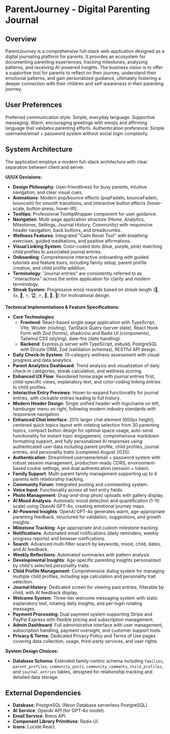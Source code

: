 # ParentJourney - Digital Parenting Journal

## Overview
ParentJourney is a comprehensive full-stack web application designed as a digital journaling platform for parents. It provides an ecosystem for documenting parenting experiences, tracking milestones, analyzing patterns, and receiving AI-powered insights. The business vision is to offer a supportive tool for parents to reflect on their journey, understand their emotional patterns, and gain personalized guidance, ultimately fostering a deeper connection with their children and self-awareness in their parenting journey.

## User Preferences
Preferred communication style: Simple, everyday language.
Supportive messaging: Warm, encouraging greetings with emojis and affirming language that validates parenting efforts.
Authentication preference: Simple username/email + password system without social login complexity.

## System Architecture
The application employs a modern full-stack architecture with clear separation between client and server.

**UI/UX Decisions:**
- **Design Philosophy**: User-friendliness for busy parents, intuitive navigation, and clear visual cues.
- **Animations**: Modern pop/bounce effects (popFadeIn, bounceFadeIn, bounceIn) for smooth transitions, and interactive button effects (hover-scale, button-press, hover-lift).
- **Tooltips**: Professional TooltipWrapper component for user guidance.
- **Navigation**: Multi-page application structure (Home, Analytics, Milestones, Settings, Journal History, Community) with responsive header navigation, back buttons, and breadcrumbs.
- **Wellness Features**: Integrated "Calm Reset Tool" with breathing exercises, guided meditations, and positive affirmations.
- **Visual Linking System**: Color-coded dots (blue, purple, pink) matching child profiles to associated journal entries.
- **Onboarding**: Comprehensive interactive onboarding with guided tutorials and feature tours, including family setup, parent profile creation, and child profile addition.
- **Terminology**: "Journal entries" are consistently referred to as "interactions" across the entire application for clarity and modern terminology.
- **Streak System**: Progressive emoji rewards based on streak length (🌱, 👍, 💪, ⭐, 🏆, 🔥, 🚀, 💎, 👑) for motivational design.

**Technical Implementations & Feature Specifications:**
- **Core Technologies**:
    - **Frontend**: React-based single-page application with TypeScript, Vite, Wouter (routing), TanStack Query (server state), React Hook Form with Zod (forms), shadcn/ui and Radix UI (components), Tailwind CSS (styling), date-fns (date handling).
    - **Backend**: Express.js server with TypeScript, esbuild, PostgreSQL with Drizzle ORM, Zod (validation schemas), RESTful API design.
- **Daily Check-In System**: 10-category wellness assessment with visual progress and data analytics.
- **Parent Analytics Dashboard**: Trend analysis and visualization of daily check-in categories, streak calculation, and wellness scoring.
- **Enhanced UX Flow**: Reordered home page with journal entries first, child-specific views, explanatory text, and color-coding linking entries to child profiles.
- **Interactive Entry Previews**: Hover-to-expand functionality for journal entries, with clickable entries leading to full history.
- **Modern Header Design**: Single unified header with logo/name on left, hamburger menu on right, following modern industry standards with responsive navigation.
- **Enhanced Chat Interface**: 20% larger chat element (600px height), centered quick topics layout with rotating selection from 30 parenting topics, compact button design for optimal space usage, auto-send functionality for instant topic engagement, comprehensive markdown formatting support, and fully personalized AI responses using authenticated user data including parent profile, child profiles, journal entries, and personality traits (completed August 2025).
- **Authentication**: Streamlined username/email + password system with robust session management, production-ready CORS, environment-based cookie settings, and dual authentication (session + token).
- **Family Support**: Multi-parent family management supporting up to 4 parents with relationship tracking.
- **Community Forum**: Integrated posting and commenting system.
- **Voice Input**: Functionality across all text entry fields.
- **Photo Management**: Drag-and-drop photo uploads with gallery display.
- **AI Mood Analysis**: Automatic mood detection and quantification (1-10 scale) using OpenAI GPT-4o, creating emotional journey maps.
- **AI-Powered Insights**: OpenAI GPT-4o generates warm, age-appropriate parenting feedback, structured for validation, suggestions, and growth insights.
- **Milestone Tracking**: Age-appropriate and custom milestone tracking.
- **Notifications**: Automated email notifications (daily reminders, weekly progress reports) and browser notifications.
- **Search**: Advanced multi-filter search by keywords, mood, child, dates, and AI feedback.
- **Weekly Reflections**: Automated summaries with pattern analysis.
- **Developmental Insights**: Age-specific parenting insights personalized by child's selected personality traits.
- **Child Profile Management**: Comprehensive dialog system for managing multiple child profiles, including age calculation and personality trait selection.
- **Journal History**: Dedicated screen for viewing past entries, filterable by child, with AI feedback display.
- **Welcome System**: Three-tier welcome messaging system with static explanatory text, rotating daily insights, and per-login rotating messages.
- **Payment Processing**: Dual payment system supporting Stripe and PayPal Express with flexible pricing and subscription management.
- **Admin Dashboard**: Full administrative interface with user management, subscription handling, payment oversight, and customer support tools.
- **Privacy & Terms**: Dedicated Privacy Policy and Terms of Use pages covering data collection, usage, third-party services, and user rights.

**System Design Choices:**
- **Database Schema**: Extended family-centric schema including `families`, `parent_profiles`, `community_posts`, `community_comments`, `child_profiles`, and `journal_entries` tables, designed for relationship tracking and detailed data storage.

## External Dependencies
- **Database**: PostgreSQL (Neon Database serverless PostgreSQL).
- **AI Service**: OpenAI API (for GPT-4o model).
- **Email Service**: Brevo API.
- **Component Library Primitives**: Radix UI.
- **Icons**: Lucide React.